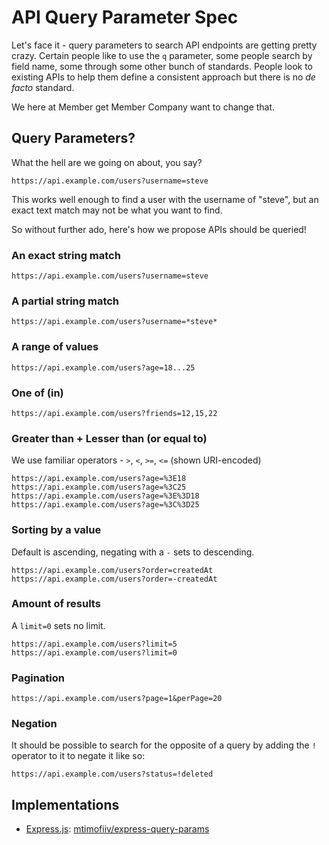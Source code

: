 # API Query Parameter Spec

Let's face it - query parameters to search API endpoints are getting pretty crazy. Certain people like to use the `q` parameter, some people search by field name, some through some other bunch of standards. People look to existing APIs to help them define a consistent approach but there is no _de facto_ standard.

We here at Member get Member Company want to change that.

## Query Parameters?

What the hell are we going on about, you say?

```
https://api.example.com/users?username=steve
```

This works well enough to find a user with the username of "steve", but an exact text match may not be what you want to find.

So without further ado, here's how we propose APIs should be queried!

### An exact string match

```
https://api.example.com/users?username=steve
```

### A partial string match

```
https://api.example.com/users?username=*steve*
```

### A range of values

```
https://api.example.com/users?age=18...25
```

### One of (in)
```
https://api.example.com/users?friends=12,15,22
```

### Greater than + Lesser than (or equal to)

We use familiar operators - `>`, `<`, `>=`, `<=` (shown URI-encoded)

```
https://api.example.com/users?age=%3E18
https://api.example.com/users?age=%3C25
https://api.example.com/users?age=%3E%3D18
https://api.example.com/users?age=%3C%3D25
```

### Sorting by a value

Default is ascending, negating with a `-` sets to descending.

```
https://api.example.com/users?order=createdAt
https://api.example.com/users?order=-createdAt
```

### Amount of results

A `limit=0` sets no limit.

```
https://api.example.com/users?limit=5
https://api.example.com/users?limit=0
```

### Pagination

```
https://api.example.com/users?page=1&perPage=20
```

### Negation

It should be possible to search for the opposite of a query by adding the `!` operator to it to negate it like so:

```
https://api.example.com/users?status=!deleted
```

## Implementations

 * [Express.js](http://expressjs.com): [mtimofiiv/express-query-params](https://github.com/mtimofiiv/express-query-params)
